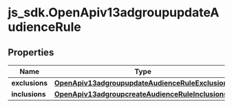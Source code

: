 # js_sdk.OpenApiv13adgroupupdateAudienceRule

## Properties
Name | Type | Description | Notes
------------ | ------------- | ------------- | -------------
**exclusions** | [**OpenApiv13adgroupupdateAudienceRuleExclusions**](OpenApiv13adgroupupdateAudienceRuleExclusions.md) |  | [optional] 
**inclusions** | [**OpenApiv13adgroupcreateAudienceRuleInclusions**](OpenApiv13adgroupcreateAudienceRuleInclusions.md) |  | [optional] 
